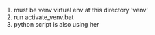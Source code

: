 1. must be venv virtual env at this directory 'venv'
2. run activate_venv.bat 
3. python script is also using her